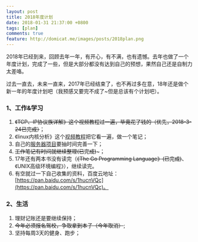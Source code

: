 ```yaml
---
layout: post
title: 2018年度计划
date: 2018-01-31 21:37:00 +0800
tags: [plan]
comments: true
feature: http://domicat.me/images/posts/2018plan.png
---
```



2018年已经到来，回顾去年一年，有开心，有不满，也有遗憾。去年也做了一个年度计划，完成了一些，但是大部分都没有达到自己的预想，果然自己还是自制力太差咯。

过去一直去，未来一直来，2017年已经结束了，也不再过多在意，18年还是做个新一年的年度计划吧（我预感又要完不成了~但是总该有个计划吧）。


### 1、工作&学习
1. ~~《TCP、IP协议族详解》这个视频教程过一遍，毕竟花了钱的（优先，2018-3-24已完成）~~；
2. 《linux内核分析》这个[视频教程](https://pan.baidu.com/s/1mkf3AzQ)把它看一遍，做一个笔记；
3. 自己的[服务器项目](https://github.com/shuimu98/game_server)要抽时间完善一下；
4. ~~工作笔记有时间就继续整理(已完成)~~~；
5. 17年还有两本书没有读完（~~《The Go Programming Language》(已完成)~~、《UNIX高级环境编程》），继续读完。
6. 有空就过一下自己收集的资料，百度云地址：[https://pan.baidu.com/s/1hucnVQc](https://pan.baidu.com/s/1hucnVQc)。


### 2、生活
1. 理财记账还是要继续保持；
2. ~~今年必须报名驾校，争取拿到本子（今年取消）~~;
3. 坚持每周3天的健身、跑步；
